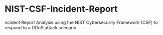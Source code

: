# NIST-CSF-Incident-Report
ncident Report Analysis using the NIST Cybersecurity Framework (CSF) to respond to a DDoS attack scenario.
